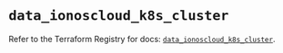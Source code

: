 # `data_ionoscloud_k8s_cluster`

Refer to the Terraform Registry for docs: [`data_ionoscloud_k8s_cluster`](https://registry.terraform.io/providers/ionos-cloud/ionoscloud/6.7.15/docs/data-sources/k8s_cluster).
